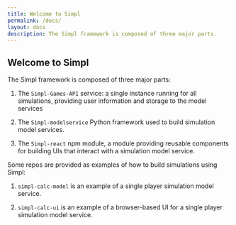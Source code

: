 ```yaml
---
title: Welcome to Simpl
permalink: /docs/
layout: docs
description: The Simpl framework is composed of three major parts.
---
```


## Welcome to Simpl

The Simpl framework is composed of three major parts:

1. The `Simpl-Games-API` service: a single instance running for all simulations, providing user information and storage to the model services

2. The `Simpl-modelservice` Python framework used to build simulation model services.

3. The `Simpl-react` npm module, a module providing reusable components for building UIs that interact with a simulation model service.

Some repos are provided as examples of how to build simulations using Simpl:

1. `simpl-calc-model` is an example of a single player simulation model service.

2. `simpl-calc-ui` is an example of a browser-based UI for a single player simulation model service.
